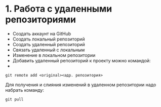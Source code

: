 # 1. Работа с удаленными репозиториями
*  Создать аккаунт на GitHub
* Coздать локальный репозиторий
* Создать удаленный репозиторий
* Связать удаленный с локальным
* Изменение в локальном репозитории
* Добавить удаленный репозиторий к проекту можно командой:
* 
```
git remote add <original><адр. репозитория>

```
Для получения и слияния изменений в удаленном репозитории надо набрать команду:

```
git pull
```
